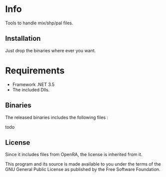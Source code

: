 # Info

Tools to handle mix/shp/pal files.


## Installation

Just drop the binaries where ever you want.

# Requirements

* Framework .NET 3.5
* The included Dlls. 

## Binaries

The released binaries includes the following files :

todo

## License

Since it includes files from OpenRA, the license is inherited from it.

This program and its source is made available to you under the terms of the GNU General Public License as published by the Free Software Foundation.
